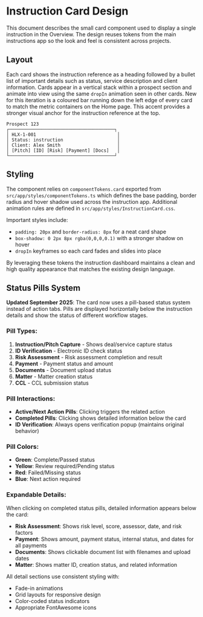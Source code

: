 # Instruction Card Design

This document describes the small card component used to display a single instruction in the Overview. The design reuses tokens from the main instructions app so the look and feel is consistent across projects.

## Layout

Each card shows the instruction reference as a heading followed by a bullet list of important details such as status, service description and client information. Cards appear in a vertical stack within a prospect section and animate into view using the same `dropIn` animation seen in other cards. New for this iteration is a coloured bar running down the left edge of every card to match the metric containers on the Home page. This accent provides a stronger visual anchor for the instruction reference at the top.

```
Prospect 123
┌───────────────────────────────────────┐
│ HLX-1-001                              │
│ Status: instruction                    │
│ Client: Alex Smith                     │
│ [Pitch] [ID] [Risk] [Payment] [Docs]   │
└───────────────────────────────────────┘
```

## Styling

The component relies on `componentTokens.card` exported from `src/app/styles/componentTokens.ts` which defines the base padding, border radius and hover shadow used across the instruction app. Additional animation rules are defined in `src/app/styles/InstructionCard.css`.

Important styles include:

- `padding: 20px` and `border-radius: 8px` for a neat card shape
- `box-shadow: 0 2px 8px rgba(0,0,0,0.1)` with a stronger shadow on hover
- `dropIn` keyframes so each card fades and slides into place

By leveraging these tokens the instruction dashboard maintains a clean and high quality appearance that matches the existing design language.

## Status Pills System

**Updated September 2025**: The card now uses a pill-based status system instead of action tabs. Pills are displayed horizontally below the instruction details and show the status of different workflow stages.

### Pill Types:
1. **Instruction/Pitch Capture** - Shows deal/service capture status
2. **ID Verification** - Electronic ID check status  
3. **Risk Assessment** - Risk assessment completion and result
4. **Payment** - Payment status and amount
5. **Documents** - Document upload status
6. **Matter** - Matter creation status
7. **CCL** - CCL submission status

### Pill Interactions:
- **Active/Next Action Pills**: Clicking triggers the related action
- **Completed Pills**: Clicking shows detailed information below the card
- **ID Verification**: Always opens verification popup (maintains original behavior)

### Pill Colors:
- **Green**: Complete/Passed status
- **Yellow**: Review required/Pending status  
- **Red**: Failed/Missing status
- **Blue**: Next action required

### Expandable Details:
When clicking on completed status pills, detailed information appears below the card:

- **Risk Assessment**: Shows risk level, score, assessor, date, and risk factors
- **Payment**: Shows amount, payment status, internal status, and dates for all payments
- **Documents**: Shows clickable document list with filenames and upload dates
- **Matter**: Shows matter ID, creation status, and related information

All detail sections use consistent styling with:
- Fade-in animations
- Grid layouts for responsive design
- Color-coded status indicators
- Appropriate FontAwesome icons